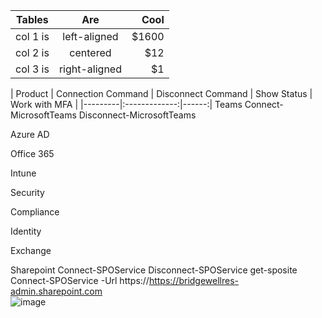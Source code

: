 
| Tables   |      Are      |  Cool |
|----------|:-------------:|------:|
| col 1 is |  left-aligned | $1600 |
| col 2 is |    centered   |   $12 |
| col 3 is | right-aligned |    $1 |

| Product | Connection Command | Disconnect Command | Show Status | Work with MFA |
|---------|:-------------:|------:|
Teams	Connect-MicrosoftTeams	Disconnect-MicrosoftTeams		
				
Azure AD				
				
Office 365				
				
Intune				
				
Security				
				
Compliance				
				
Identity				
				
Exchange				
				
Sharepoint	Connect-SPOService	Disconnect-SPOService	get-sposite	
	Connect-SPOService -Url https://https://bridgewellres-admin.sharepoint.com			
![image](https://github.com/cburbs/Powershell/assets/60953037/04b6a8d6-6abe-445f-83b3-4a73017af819)
